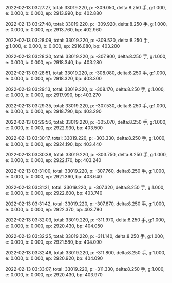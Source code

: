 2022-02-13 03:27:27, total: 33019.220, p: -309.050, delta:8.250 手, g:1.000, e: 0.000, b: 0.000, ep: 2913.990, bp: 402.880

2022-02-13 03:27:48, total: 33019.220, p: -309.920, delta:8.250 手, g:1.000, e: 0.000, b: 0.000, ep: 2913.760, bp: 402.960

2022-02-13 03:28:09, total: 33019.220, p: -309.520, delta:8.250 手, g:1.000, e: 0.000, b: 0.000, ep: 2916.080, bp: 403.200

2022-02-13 03:28:30, total: 33019.220, p: -307.900, delta:8.250 手, g:1.000, e: 0.000, b: 0.000, ep: 2918.340, bp: 403.280

2022-02-13 03:28:51, total: 33019.220, p: -308.080, delta:8.250 手, g:1.000, e: 0.000, b: 0.000, ep: 2918.320, bp: 403.300

2022-02-13 03:29:13, total: 33019.220, p: -308.170, delta:8.250 手, g:1.000, e: 0.000, b: 0.000, ep: 2917.990, bp: 403.270

2022-02-13 03:29:35, total: 33019.220, p: -307.530, delta:8.250 手, g:1.000, e: 0.000, b: 0.000, ep: 2918.790, bp: 403.290

2022-02-13 03:29:56, total: 33019.220, p: -305.070, delta:8.250 手, g:1.000, e: 0.000, b: 0.000, ep: 2922.930, bp: 403.500

2022-02-13 03:30:17, total: 33019.220, p: -303.330, delta:8.250 手, g:1.000, e: 0.000, b: 0.000, ep: 2924.190, bp: 403.440

2022-02-13 03:30:38, total: 33019.220, p: -303.750, delta:8.250 手, g:1.000, e: 0.000, b: 0.000, ep: 2922.170, bp: 403.240

2022-02-13 03:31:00, total: 33019.220, p: -307.760, delta:8.250 手, g:1.000, e: 0.000, b: 0.000, ep: 2921.360, bp: 403.640

2022-02-13 03:31:21, total: 33019.220, p: -307.320, delta:8.250 手, g:1.000, e: 0.000, b: 0.000, ep: 2922.600, bp: 403.740

2022-02-13 03:31:42, total: 33019.220, p: -307.870, delta:8.250 手, g:1.000, e: 0.000, b: 0.000, ep: 2922.370, bp: 403.780

2022-02-13 03:32:03, total: 33019.220, p: -311.970, delta:8.250 手, g:1.000, e: 0.000, b: 0.000, ep: 2920.430, bp: 404.050

2022-02-13 03:32:25, total: 33019.220, p: -311.140, delta:8.250 手, g:1.000, e: 0.000, b: 0.000, ep: 2921.580, bp: 404.090

2022-02-13 03:32:46, total: 33019.220, p: -311.800, delta:8.250 手, g:1.000, e: 0.000, b: 0.000, ep: 2920.920, bp: 404.090

2022-02-13 03:33:07, total: 33019.220, p: -311.330, delta:8.250 手, g:1.000, e: 0.000, b: 0.000, ep: 2920.430, bp: 403.970